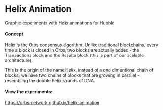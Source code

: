 # Helix Animation
Graphic experiments with Helix animations for Hubble

#### Concept

Helix is the Orbs consensus algorithm. Unlike traditional blockchains, every time a block is closed in Orbs, two blocks are actually added - the Transactions block and the Results block (this is part of our scalable architecture).

This is the origin of the name Helix, instead of a one dimentional chain of blocks, we have two chains of blocks that are growing in parallel - resembling the double helix strands of DNA.

#### View the experiments:

https://orbs-network.github.io/helix-animation
